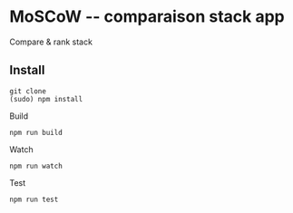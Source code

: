 # MoSCoW -- comparaison stack app 

Compare & rank stack


## Install

    git clone 
    (sudo) npm install

Build

    npm run build

Watch

    npm run watch

Test

    npm run test